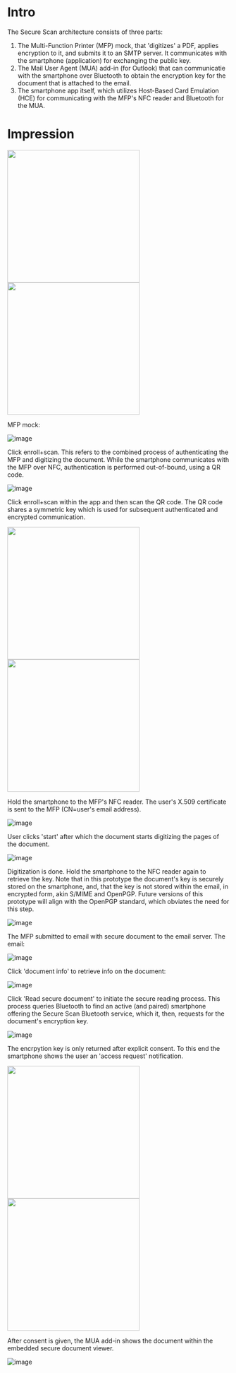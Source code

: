 # Intro

The Secure Scan architecture consists of three parts:
1. The Multi-Function Printer (MFP) mock, that 'digitizes' a PDF, applies encryption to it, and submits it to an SMTP server. It communicates with the smartphone (application) for exchanging the public key.
2. The Mail User Agent (MUA) add-in (for Outlook) that can communicatie with the smartphone over Bluetooth to obtain the encryption key for the document that is attached to the email.
3. The smartphone app itself, which utilizes Host-Based Card Emulation (HCE) for communicating with the MFP's NFC reader and Bluetooth for the MUA.

# Impression

<p float="left">
  <img src="https://github.com/janouwehand/securescanning/assets/64165589/c4579d47-3350-4638-821a-c25efee70f69" width="300" />
  <img src="https://github.com/janouwehand/securescanning/assets/64165589/3198962c-59c8-479c-810d-4869846f9bfb" width="300" /> 
</p>

MFP mock:

![image](https://github.com/janouwehand/securescanning/assets/64165589/dbf1793f-797a-40ee-bd0a-d0e99569b2f6)

Click enroll+scan. 
This refers to the combined process of authenticating the MFP and digitizing the document.
While the smartphone communicates with the MFP over NFC, authentication is performed out-of-bound, using a QR code.

![image](https://github.com/janouwehand/securescanning/assets/64165589/48a492c5-8e54-48ce-bb3f-5bdb26a2ac15)



Click enroll+scan within the app and then scan the QR code. 
The QR code shares a symmetric key which is used for subsequent authenticated and encrypted communication.

<p float="left">
  <img src="https://github.com/janouwehand/securescanning/assets/64165589/4284217a-d50d-4591-a1a7-66f40d71ed68" width="300" />
  <img src="https://github.com/janouwehand/securescanning/assets/64165589/e06fed5c-c9ea-4446-a3cb-7712fabb4ffe" width="300" /> 
</p>

Hold the smartphone to the MFP's NFC reader.
The user's X.509 certificate is sent to the MFP (CN=user's email address).

![image](https://github.com/janouwehand/securescanning/assets/64165589/1b3b3e64-f8a7-4483-b2a3-ec4529efeada)

User clicks 'start' after which the document starts digitizing the pages of the document.

![image](https://github.com/janouwehand/securescanning/assets/64165589/2f16be40-a43c-470f-b206-cb2fa7afdd01)

Digitization is done.
Hold the smartphone to the NFC reader again to retrieve the key.
Note that in this prototype the document's key is securely stored on the smartphone, and, that the key is not stored within the email, in encrypted form, akin S/MIME and OpenPGP.
Future versions of this prototype will align with the OpenPGP standard, which obviates the need for this step.

![image](https://github.com/janouwehand/securescanning/assets/64165589/8d204938-0245-40b5-80de-845cbc8089c8)

The MFP submitted to email with secure document to the email server.
The email:

![image](https://github.com/janouwehand/securescanning/assets/64165589/c9dcaa33-1d98-4f3f-88c0-7237b378fbc0)

Click 'document info' to retrieve info on the document:

![image](https://github.com/janouwehand/securescanning/assets/64165589/48b6ace7-9c83-4989-9a44-78c2ccdb024a)

Click 'Read secure document' to initiate the secure reading process.
This process queries Bluetooth to find an active (and paired) smartphone offering the Secure Scan Bluetooth service, which it, then, requests for the document's encryption key.

![image](https://github.com/janouwehand/securescanning/assets/64165589/f665e415-7f51-4a89-bf1c-4d80aea2fb39)

The encrpytion key is only returned after explicit consent.
To this end the smartphone shows the user an 'access request' notification.

<p float="left">
  <img src="https://github.com/janouwehand/securescanning/assets/64165589/4c53505b-185e-44a6-bc5b-96f71736dc8c" width="300" />
  <img src="https://github.com/janouwehand/securescanning/assets/64165589/61964427-1ffc-4277-9f0d-f9a31fc80227" width="300" /> 
</p>

After consent is given, the MUA add-in shows the document within the embedded secure document viewer.

![image](https://github.com/janouwehand/securescanning/assets/64165589/50c272de-ae53-451c-a2da-1a0342c8e73a)


